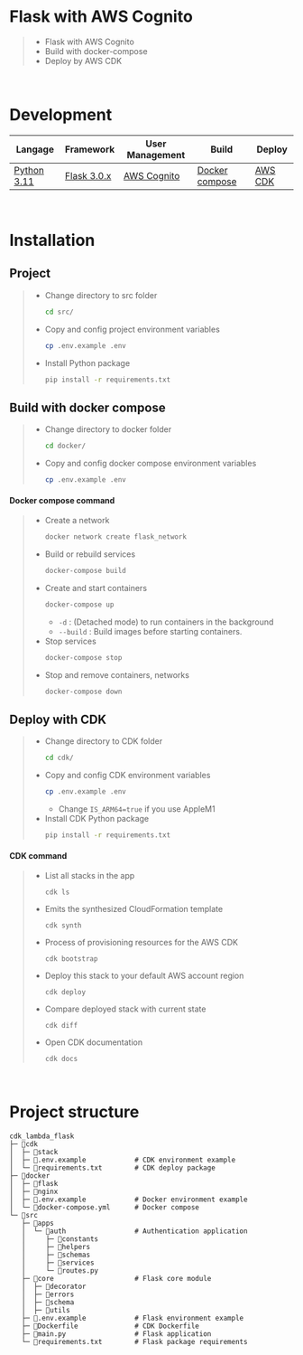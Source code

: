 # Flask with AWS Cognito
> * Flask with AWS Cognito
> * Build with docker-compose
> * Deploy by AWS CDK

<br>

# Development
Langage | Framework | User Management | Build | Deploy
--- | ---| --- | --- | --- |
[Python 3.11](https://peps.python.org/pep-0664/) | [Flask 3.0.x](https://flask.palletsprojects.com/en/3.0.x/) | [AWS Cognito](https://aws.amazon.com/pm/cognito/) | [Docker compose](https://docs.docker.com/compose/) | [AWS CDK](https://docs.aws.amazon.com/cdk/v2/guide/home.html)

<br>

# Installation
## Project
> * Change directory to src folder
>   ```bash
>   cd src/
>   ```
> * Copy and config project environment variables
>   ```bash
>   cp .env.example .env
>   ```
> * Install Python package
>   ```bash
>   pip install -r requirements.txt
>   ```


## Build with docker compose
> * Change directory to docker folder
>   ```bash
>   cd docker/
>   ```
> * Copy and config docker compose environment variables
>   ```bash
>   cp .env.example .env
>   ```

#### Docker compose command
> * Create a network
>   ```bash
>   docker network create flask_network
>   ```
> * Build or rebuild services
>   ```bash
>   docker-compose build
>   ```
> * Create and start containers
>   ```bash
>   docker-compose up
>   ```
>   * `-d` : (Detached mode) to run containers in the background
>   * `--build` : Build images before starting containers.
> * Stop services
>   ```bash
>   docker-compose stop
>   ```
> * Stop and remove containers, networks
>   ```bash
>   docker-compose down
>   ```


## Deploy with CDK
> * Change directory to CDK folder
>   ```bash
>   cd cdk/
>   ```
> * Copy and config CDK environment variables
>   ```bash
>   cp .env.example .env
>   ```
>   * Change `IS_ARM64=true` if you use AppleM1
> * Install CDK Python package
>   ```bash
>   pip install -r requirements.txt
>   ```

#### CDK command
> * List all stacks in the app
>   ```
>   cdk ls
>   ```
> * Emits the synthesized CloudFormation template
>   ```
>   cdk synth
>   ```
> * Process of provisioning resources for the AWS CDK
>   ```
>   cdk bootstrap
>   ```
> * Deploy this stack to your default AWS account region
>   ```
>   cdk deploy
>   ```
> * Compare deployed stack with current state
>   ```
>   cdk diff
>   ```
> * Open CDK documentation
>   ```
>   cdk docs
>   ```

<br>

# Project structure
```
cdk_lambda_flask
├─ 📁cdk
│  ├─ 📁stack 
│  ├─ 📄.env.example            # CDK environment example
│  └─ 📄requirements.txt        # CDK deploy package
├─ 📁docker
│  ├─ 📁flask
│  ├─ 📁nginx
│  ├─ 📄.env.example            # Docker environment example
│  └─ 📄docker-compose.yml      # Docker compose
└─ 📁src
   ├─ 📁apps
   │  └─ 📁auth                 # Authentication application
   │     ├─ 📁constants
   │     ├─ 📁helpers
   │     ├─ 📁schemas
   │     ├─ 📁services
   │     └─ 📄routes.py
   ├─ 📁core                    # Flask core module
   │  ├─ 📁decorator
   │  ├─ 📁errors
   │  ├─ 📁schema
   │  ├─ 📁utils
   ├─ 📄.env.example            # Flask environment example
   ├─ 📄Dockerfile              # CDK Dockerfile
   ├─ 📄main.py                 # Flask application
   └─ 📄requirements.txt        # Flask package requirements
```
